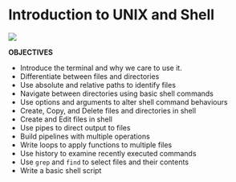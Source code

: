 # Introduction to UNIX and Shell

![](https://imgs.xkcd.com/comics/command_line_fu.png)



**OBJECTIVES**

- Introduce the terminal and why we care to use it.
- Differentiate between files and directories
- Use absolute and relative paths to identify files 
- Navigate between directories using basic shell commands
- Use options and arguments to alter shell command behaviours
- Create, Copy, and Delete files and directories in shell
- Create and Edit files in shell
- Use pipes to direct output to files
- Build pipelines with multiple operations
- Write loops to apply functions to multiple files
- Use history to examine recently executed commands
- Use `grep` and `find` to select files and their contents
- Write a basic shell script 